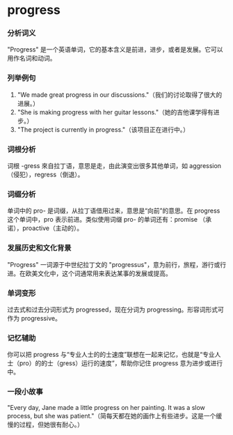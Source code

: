 # progress

### 分析词义

  

"Progress" 是一个英语单词，它的基本含义是前进，进步，或者是发展。它可以用作名词和动词。

  

### 列举例句

  

1.  "We made great progress in our discussions."（我们的讨论取得了很大的进展。）
2.  "She is making progress with her guitar lessons."（她的吉他课学得有进步。）
3.  "The project is currently in progress."（该项目正在进行中。）

  

### 词根分析

  

词根 -gress 來自拉丁语，意思是走，由此演变出很多其他单词，如 aggression（侵犯），regress（倒退）。

  

### 词缀分析

  

单词中的 pro- 是词缀，从拉丁语借用过来，意思是“向前”的意思。在 progress 这个单词中，pro 表示前进。类似使用词缀 pro- 的单词还有：promise （承诺），proactive（主动的）。

  

### 发展历史和文化背景

  

"Progress" 一词源于中世纪拉丁文的 "progressus"，意为前行，旅程，游行或行进。在欧美文化中，这个词通常用来表达某事的发展或提高。

  

### 单词变形

  

过去式和过去分词形式为 progressed，现在分词为 progressing。形容词形式可作为 progressive。

  

### 记忆辅助

  

你可以把 progress 与“专业人士的的士速度”联想在一起来记忆，也就是“专业人士（pro）的的士（gress）运行的速度”，帮助你记住 progress 意为进步或进行中。

  

### 一段小故事

  

"Every day, Jane made a little progress on her painting. It was a slow process, but she was patient."（简每天都在她的画作上有些进步。这是一个缓慢的过程，但她很有耐心。）
